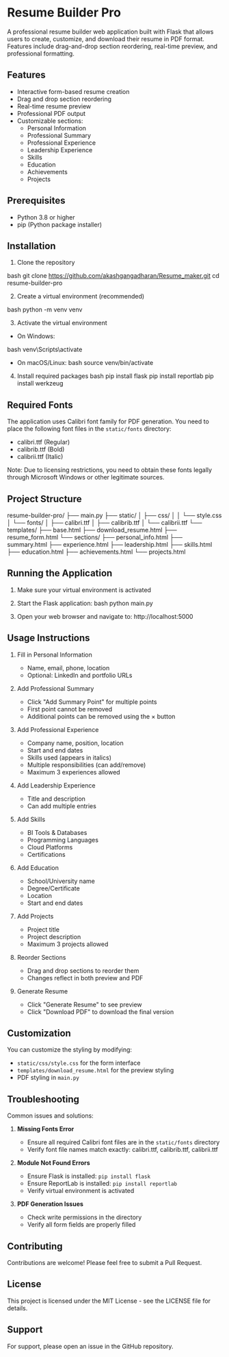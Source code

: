 # Resume Builder Pro

A professional resume builder web application built with Flask that allows users to create, customize, and download their resume in PDF format. Features include drag-and-drop section reordering, real-time preview, and professional formatting.

## Features

- Interactive form-based resume creation
- Drag and drop section reordering
- Real-time resume preview
- Professional PDF output
- Customizable sections:
  - Personal Information
  - Professional Summary
  - Professional Experience
  - Leadership Experience
  - Skills
  - Education
  - Achievements
  - Projects

## Prerequisites

- Python 3.8 or higher
- pip (Python package installer)

## Installation

1. Clone the repository

bash
git clone https://github.com/akashgangadharan/Resume_maker.git
cd resume-builder-pro


2. Create a virtual environment (recommended)

bash
python -m venv venv


3. Activate the virtual environment
- On Windows:

bash
venv\Scripts\activate

- On macOS/Linux:
bash
source venv/bin/activate


4. Install required packages
bash
pip install flask
pip install reportlab
pip install werkzeug


## Required Fonts

The application uses Calibri font family for PDF generation. You need to place the following font files in the `static/fonts` directory:
- calibri.ttf (Regular)
- calibrib.ttf (Bold)
- calibrii.ttf (Italic)

Note: Due to licensing restrictions, you need to obtain these fonts legally through Microsoft Windows or other legitimate sources.

## Project Structure

resume-builder-pro/
├── main.py
├── static/
│ ├── css/
│ │ └── style.css
│ └── fonts/
│ ├── calibri.ttf
│ ├── calibrib.ttf
│ └── calibrii.ttf
└── templates/
├── base.html
├── download_resume.html
├── resume_form.html
└── sections/
├── personal_info.html
├── summary.html
├── experience.html
├── leadership.html
├── skills.html
├── education.html
├── achievements.html
└── projects.html


## Running the Application

1. Make sure your virtual environment is activated

2. Start the Flask application:
bash
python main.py

3. Open your web browser and navigate to:
http://localhost:5000


## Usage Instructions

1. Fill in Personal Information
   - Name, email, phone, location
   - Optional: LinkedIn and portfolio URLs

2. Add Professional Summary
   - Click "Add Summary Point" for multiple points
   - First point cannot be removed
   - Additional points can be removed using the × button

3. Add Professional Experience
   - Company name, position, location
   - Start and end dates
   - Skills used (appears in italics)
   - Multiple responsibilities (can add/remove)
   - Maximum 3 experiences allowed

4. Add Leadership Experience
   - Title and description
   - Can add multiple entries

5. Add Skills
   - BI Tools & Databases
   - Programming Languages
   - Cloud Platforms
   - Certifications

6. Add Education
   - School/University name
   - Degree/Certificate
   - Location
   - Start and end dates

7. Add Projects
   - Project title
   - Project description
   - Maximum 3 projects allowed

8. Reorder Sections
   - Drag and drop sections to reorder them
   - Changes reflect in both preview and PDF

9. Generate Resume
   - Click "Generate Resume" to see preview
   - Click "Download PDF" to download the final version

## Customization

You can customize the styling by modifying:
- `static/css/style.css` for the form interface
- `templates/download_resume.html` for the preview styling
- PDF styling in `main.py`

## Troubleshooting

Common issues and solutions:

1. **Missing Fonts Error**
   - Ensure all required Calibri font files are in the `static/fonts` directory
   - Verify font file names match exactly: calibri.ttf, calibrib.ttf, calibrii.ttf

2. **Module Not Found Errors**
   - Ensure Flask is installed: `pip install flask`
   - Ensure ReportLab is installed: `pip install reportlab`
   - Verify virtual environment is activated

3. **PDF Generation Issues**
   - Check write permissions in the directory
   - Verify all form fields are properly filled

## Contributing

Contributions are welcome! Please feel free to submit a Pull Request.

## License

This project is licensed under the MIT License - see the LICENSE file for details.

## Support

For support, please open an issue in the GitHub repository.
